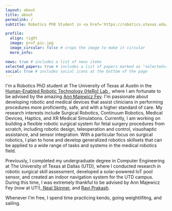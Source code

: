 ```yaml
---
layout: about
title: about
permalink: /
subtitle: Robotics PhD Student in <a href='https://robotics.utexas.edu/'>Texas Robotics</a>.

profile:
  align: right
  image: prof_pic.jpg
  image_circular: false # crops the image to make it circular
  more_info:

news: true # includes a list of news items
selected_papers: true # includes a list of papers marked as "selected={true}"
social: true # includes social icons at the bottom of the page
---
```


I'm a Robotics PhD student at The University of Texas at Austin in the <a href='https://sites.utexas.edu/herolab/'>Human-Enabled Robotic Technology (HeRo) Lab </a>, where I am fortunate to be advised by the amazing <a href='https://www.me.utexas.edu/people/faculty-directory/amfey'>Ann Majewicz Fey</a>. I'm passionate about developing robotic and medical devices that assist clinicians in performing procedures more proficiently, safe, and with a higher standard of care. My research interests include Surgical Robotics, Continuum Robotics, Medical Devices, Haptics, and XR Medical Simulations. Currently, I am working on building a flexible robotic surgical system for fetal surgery procedures from scratch, including robotic design, teleoperation and control, visuohaptic assistance, and sensor integration. With a particular focus on surgical robotics, I plan to hone and develop generalized robotics skillsets that can be applied to a wide range of tasks and systems in the medical robotics field.

Previously, I completed my undergraduate degree in Computer Engineering at The University of Texas at Dallas (UTD), where I conducted research in robotic surgical skill assessment, developed a solar-powered IoT pool sensor, and created an indoor navigation system for the UTD campus. During this time, I was extremely thankful to be advised by Ann Majewicz Fey (now at UT!),<a href='https://ece.utdallas.edu/people/instructional-faculty/skinner-neal/'> Neal Skinner</a>, and <a href='https://profiles.utdallas.edu/ravi.prakash'>Ravi Prakash</a>.

Whenever I'm free, I spend time practicing kendo, going weightlifitng, and sailing.
